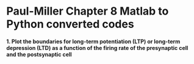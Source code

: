 # Paul-Miller Chapter 8 Matlab to Python converted codes

#### 1. Plot the boundaries for long-term potentiation (LTP) or long-term depression (LTD) as a function of the firing rate of the presynaptic cell and the postsynaptic cell

